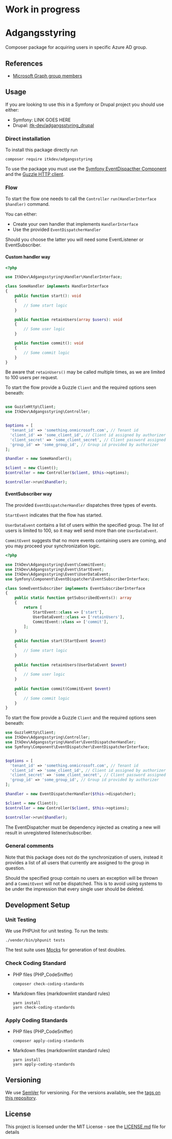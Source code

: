 # Work in progress

# Adgangsstyring

Composer package for acquiring users in specific Azure AD group.

## References

* [Microsoft Graph group members](https://docs.microsoft.com/en-us/graph/api/group-list-members?view=graph-rest-1.0&tabs=http)

## Usage

If you are looking to use this in a Symfony or Drupal project you should use
either:

* Symfony: LINK GOES HERE
* Drupal: [itk-dev/adgangsstyring_drupal](https://github.com/itk-dev/adgangsstyring_drupal)

### Direct installation

To install this package directly run

```shell
composer require itkdev/adgangsstyring
```

To use the package you must use the
[Symfony EventDispacther Component](https://symfony.com/doc/current/components/event_dispatcher.html)
and the [Guzzle HTTP client](https://docs.guzzlephp.org/en/stable/).

### Flow

To start the flow one needs to call the
`Controller` `run(HandlerInterface $handler)` command.

You can either:

* Create your own handler that implements
 `HandlerInterface`
* Use the provided `EventDispatcherHandler`

Should you choose the latter you will need some EventListener
or EventSubscriber.

#### Custom handler way

```php
<?php

use ItkDev\Adgangsstyring\Handler\HandlerInterface;

class SomeHandler implements HandlerInterface
{
    public function start(): void
    {
        // Some start logic
    }

    public function retainUsers(array $users): void
    {
        // Some user logic
    }

    public function commit(): void
    {
        // Some commit logic
    }
}
```

Be aware that `retainUsers()` may be called multiple times,
as we are limited to 100 users per request.

To start the flow provide a Guzzle `Client`
and the required options seen beneath:

```php

use GuzzleHttp\Client;
use ItkDev\Adgangsstyring\Controller;


$options = [
  'tenant_id' => 'something.onmicrosoft.com', // Tenant id 
  'client_id' => 'some_client_id', // Client id assigned by authorizer
  'client_secret' => 'some_client_secret', // Client password assigned by authorizer
  'group_id' => 'some_group_id', // Group id provided by authorizer
];

$handler = new SomeHandler();

$client = new Client();
$controller = new Controller($client, $this->options);

$controller->run($handler);
```

#### EventSubscriber way

The provided `EventDispatcherHandler` dispatches
three types of events.

`StartEvent` indicates that the flow has started.

`UserDataEvent` contains a list of users within the specified group.
The list of users is limited to 100, so it may well send more than one `UserDataEvent`.

`CommitEvent` suggests that no more events containing users are coming,
and you may proceed your synchronization logic.

```php
<?php

use ItkDev\Adgangsstyring\Event\CommitEvent;
use ItkDev\Adgangsstyring\Event\StartEvent;
use ItkDev\Adgangsstyring\Event\UserDataEvent;
use Symfony\Component\EventDispatcher\EventSubscriberInterface;

class SomeEventSubscriber implements EventSubscriberInterface
{
    public static function getSubscribedEvents(): array
    {
        return [
            StartEvent::class => ['start'],
            UserDataEvent::class => ['retainUsers'],
            CommitEvent::class => ['commit'],
        ];
    }
    
    public function start(StartEvent $event)
    {
        // Some start logic
    }
    
    public function retainUsers(UserDataEvent $event)
    {
        // Some user logic
    }
    
    public function commit(CommitEvent $event)
    {
        // Some commit logic
    }
}
```

To start the flow provide a Guzzle `Client`
and the required options seen beneath:

```php
use GuzzleHttp\Client;
use ItkDev\Adgangsstyring\Controller;
use ItkDev\Adgangsstyring\Handler\EventDispatcherHandler;
use Symfony\Component\EventDispatcher\EventDispatcherInterface;


$options = [
  'tenant_id' => 'something.onmicrosoft.com', // Tenant id 
  'client_id' => 'some_client_id', // Client id assigned by authorizer
  'client_secret' => 'some_client_secret', // Client password assigned by authorizer
  'group_id' => 'some_group_id', // Group id provided by authorizer
];

$handler = new EventDispatcherHandler($this->dispatcher);

$client = new Client();
$controller = new Controller($client, $this->options);

$controller->run($handler);
```

The EventDispatcher must be dependency injected as creating
a new will result in unregistered listener/subscriber.

### General comments

Note that this package does not do the synchronization
of users, instead it provides a list of all users that
currently are assigned to the group in question.

Should the specified group contain no users an exception will be
thrown and a `CommitEvent` will not be dispatched.
This is to avoid using systems to be under the impression
that every single user should be deleted.

## Development Setup

### Unit Testing

We use PHPUnit for unit testing. To run the tests:

```shell
./vendor/bin/phpunit tests
```

The test suite uses [Mocks](https://phpunit.de/manual/6.5/en/test-doubles.html)
for generation of test doubles.

### Check Coding Standard

* PHP files (PHP_CodeSniffer)

    ```shell
    composer check-coding-standards
    ```

* Markdown files (markdownlint standard rules)

    ```shell
    yarn install
    yarn check-coding-standards
    ```

### Apply Coding Standards

* PHP files (PHP_CodeSniffer)

    ```shell
    composer apply-coding-standards
    ```

* Markdown files (markdownlint standard rules)

    ```shell
    yarn install
    yarn apply-coding-standards
    ```

## Versioning

We use [SemVer](http://semver.org/) for versioning.
For the versions available, see the
[tags on this repository](https://github.com/itk-dev/adgangsstyring/tags).

## License

This project is licensed under the MIT License - see the
[LICENSE.md](LICENSE.md) file for details

